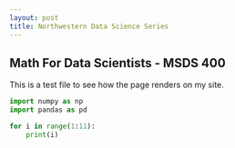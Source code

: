 ```yaml
---
layout: post
title: Northwestern Data Science Series
---
```

## Math For Data Scientists - MSDS 400
This is a test file to see how the page renders on my site.

```python
import numpy as np
import pandas as pd

for i in range(1:11):
	print(i)
```


<!--stackedit_data:
eyJoaXN0b3J5IjpbLTk3MDc1NjkzNCw1OTkzNzA5NTUsMTgwMj
I0OTc2MywxOTE5NTk1ODIxLDMzMjY3ODg3Nl19
-->
